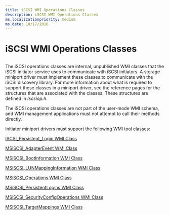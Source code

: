 ```yaml
---
title: iSCSI WMI Operations Classes
description: iSCSI WMI Operations Classes
ms.localizationpriority: medium
ms.date: 10/17/2018
---
```


# iSCSI WMI Operations Classes


## <span id="ddk_iscsi_wmi_classes_that_define_the_interface_between_the_iscsi_disc"></span><span id="DDK_ISCSI_WMI_CLASSES_THAT_DEFINE_THE_INTERFACE_BETWEEN_THE_ISCSI_DISC"></span>


The iSCSI operations classes are internal, unpublished WMI classes that the iSCSI initiator service uses to communicate with iSCSI initiators. A storage miniport driver must implement these classes to communicate with the iSCSI discovery library. For more information about what is required to support these classes in a miniport driver, see the reference pages for the structures that are associated with the classes. These structures are defined in *Iscsiop.h*.

The iSCSI operations classes are not part of the user-mode WMI schema, and WMI management applications must not attempt to call their methods directly.

Initiator miniport drivers must support the following WMI tool classes:

[ISCSI\_Persistent\_Login WMI Class](iscsi-persistent-login-wmi-class.md)

[MSiSCSI\_AdapterEvent WMI Class](msiscsi-adapterevent-wmi-class.md)

[MSiSCSI\_BootInformation WMI Class](msiscsi-bootinformation-wmi-class.md)

[MSiSCSI\_LUNMappingInformation WMI Class](msiscsi-lunmappinginformation-wmi-class.md)

[MSiSCSI\_Operations WMI Class](msiscsi-operations-wmi-class.md)

[MSiSCSI\_PersistentLogins WMI Class](msiscsi-persistentlogins-wmi-class.md)

[MSiSCSI\_SecurityConfigOperations WMI Class](msiscsi-securityconfigoperations-wmi-class.md)

[MSiSCSI\_TargetMappings WMI Class](msiscsi-targetmappings-wmi-class.md)

 

 





